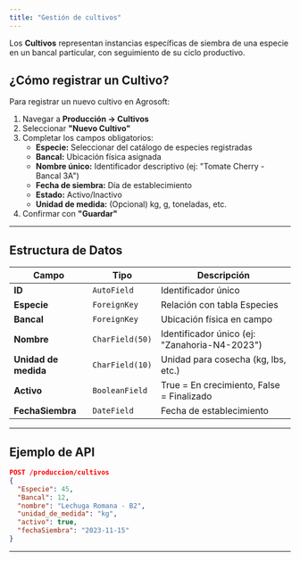 ```yaml
---
title: "Gestión de cultivos"
---
```

Los **Cultivos** representan instancias específicas de siembra de una especie en un bancal particular, con seguimiento de su ciclo productivo.  

## ¿Cómo registrar un Cultivo?  
Para registrar un nuevo cultivo en Agrosoft:  
1. Navegar a **Producción → Cultivos**  
2. Seleccionar **"Nuevo Cultivo"**  
3. Completar los campos obligatorios:  
   - **Especie:** Seleccionar del catálogo de especies registradas  
   - **Bancal:** Ubicación física asignada  
   - **Nombre único:** Identificador descriptivo (ej: "Tomate Cherry - Bancal 3A")  
   - **Fecha de siembra:** Día de establecimiento  
   - **Estado:** Activo/Inactivo  
   - **Unidad de medida:** (Opcional) kg, g, toneladas, etc.  
4. Confirmar con **"Guardar"**  

---

## Estructura de Datos  

| Campo               | Tipo                | Descripción |  
|---------------------|---------------------|-------------|  
| **ID**              | `AutoField`         | Identificador único |  
| **Especie**         | `ForeignKey`        | Relación con tabla Especies |  
| **Bancal**          | `ForeignKey`        | Ubicación física en campo |  
| **Nombre**          | `CharField(50)`     | Identificador único (ej: "Zanahoria-N4-2023") |  
| **Unidad de medida**| `CharField(10)`     | Unidad para cosecha (kg, lbs, etc.) |  
| **Activo**          | `BooleanField`      | True = En crecimiento, False = Finalizado |  
| **FechaSiembra**    | `DateField`         | Fecha de establecimiento |  

---

## Ejemplo de API  

```json  
POST /produccion/cultivos  
{  
  "Especie": 45,  
  "Bancal": 12,  
  "nombre": "Lechuga Romana - B2",  
  "unidad_de_medida": "kg",  
  "activo": true,  
  "fechaSiembra": "2023-11-15"  
}  
```  

---




